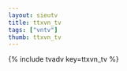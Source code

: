 ```yaml
--- 
layout: sieutv
title: ttxvn_tv
tags: ["vntv"]
thumb: ttxvn_tv
---
```

{% include tvadv key=ttxvn_tv %}
